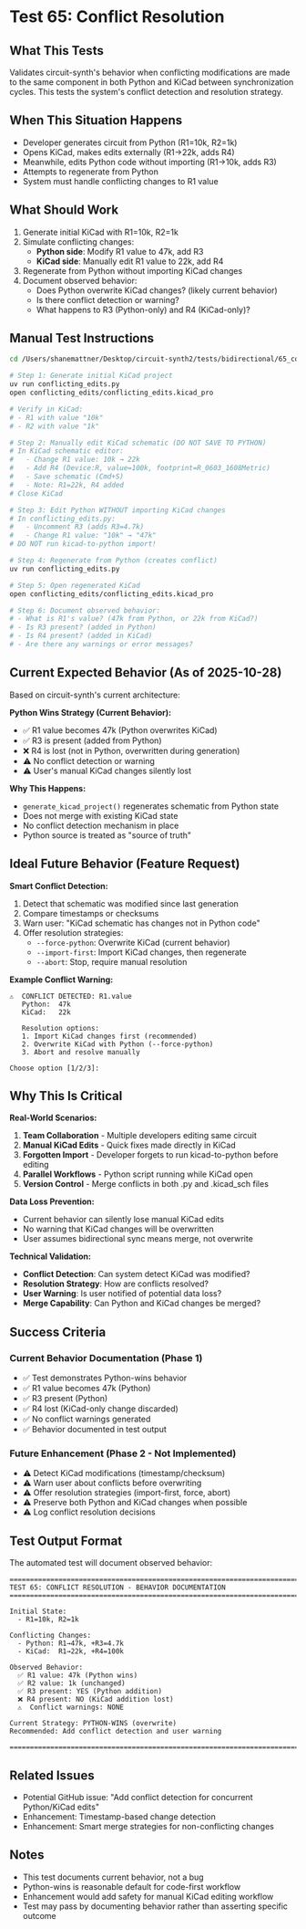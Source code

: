 # Test 65: Conflict Resolution

## What This Tests
Validates circuit-synth's behavior when conflicting modifications are made to the same component in both Python and KiCad between synchronization cycles. This tests the system's conflict detection and resolution strategy.

## When This Situation Happens
- Developer generates circuit from Python (R1=10k, R2=1k)
- Opens KiCad, makes edits externally (R1→22k, adds R4)
- Meanwhile, edits Python code without importing (R1→10k, adds R3)
- Attempts to regenerate from Python
- System must handle conflicting changes to R1 value

## What Should Work
1. Generate initial KiCad with R1=10k, R2=1k
2. Simulate conflicting changes:
   - **Python side**: Modify R1 value to 47k, add R3
   - **KiCad side**: Manually edit R1 value to 22k, add R4
3. Regenerate from Python without importing KiCad changes
4. Document observed behavior:
   - Does Python overwrite KiCad changes? (likely current behavior)
   - Is there conflict detection or warning?
   - What happens to R3 (Python-only) and R4 (KiCad-only)?

## Manual Test Instructions

```bash
cd /Users/shanemattner/Desktop/circuit-synth2/tests/bidirectional/65_conflict_resolution

# Step 1: Generate initial KiCad project
uv run conflicting_edits.py
open conflicting_edits/conflicting_edits.kicad_pro

# Verify in KiCad:
# - R1 with value "10k"
# - R2 with value "1k"

# Step 2: Manually edit KiCad schematic (DO NOT SAVE TO PYTHON)
# In KiCad schematic editor:
#   - Change R1 value: 10k → 22k
#   - Add R4 (Device:R, value=100k, footprint=R_0603_1608Metric)
#   - Save schematic (Cmd+S)
#   - Note: R1=22k, R4 added
# Close KiCad

# Step 3: Edit Python WITHOUT importing KiCad changes
# In conflicting_edits.py:
#   - Uncomment R3 (adds R3=4.7k)
#   - Change R1 value: "10k" → "47k"
# DO NOT run kicad-to-python import!

# Step 4: Regenerate from Python (creates conflict)
uv run conflicting_edits.py

# Step 5: Open regenerated KiCad
open conflicting_edits/conflicting_edits.kicad_pro

# Step 6: Document observed behavior:
# - What is R1's value? (47k from Python, or 22k from KiCad?)
# - Is R3 present? (added in Python)
# - Is R4 present? (added in KiCad)
# - Are there any warnings or error messages?
```

## Current Expected Behavior (As of 2025-10-28)

Based on circuit-synth's current architecture:

**Python Wins Strategy (Current Behavior):**
- ✅ R1 value becomes 47k (Python overwrites KiCad)
- ✅ R3 is present (added from Python)
- ❌ R4 is lost (not in Python, overwritten during generation)
- ⚠️ No conflict detection or warning
- ⚠️ User's manual KiCad changes silently lost

**Why This Happens:**
- `generate_kicad_project()` regenerates schematic from Python state
- Does not merge with existing KiCad state
- No conflict detection mechanism in place
- Python source is treated as "source of truth"

## Ideal Future Behavior (Feature Request)

**Smart Conflict Detection:**
1. Detect that schematic was modified since last generation
2. Compare timestamps or checksums
3. Warn user: "KiCad schematic has changes not in Python code"
4. Offer resolution strategies:
   - `--force-python`: Overwrite KiCad (current behavior)
   - `--import-first`: Import KiCad changes, then regenerate
   - `--abort`: Stop, require manual resolution

**Example Conflict Warning:**
```
⚠️  CONFLICT DETECTED: R1.value
   Python:  47k
   KiCad:   22k

   Resolution options:
   1. Import KiCad changes first (recommended)
   2. Overwrite KiCad with Python (--force-python)
   3. Abort and resolve manually

Choose option [1/2/3]:
```

## Why This Is Critical

**Real-World Scenarios:**
1. **Team Collaboration** - Multiple developers editing same circuit
2. **Manual KiCad Edits** - Quick fixes made directly in KiCad
3. **Forgotten Import** - Developer forgets to run kicad-to-python before editing
4. **Parallel Workflows** - Python script running while KiCad open
5. **Version Control** - Merge conflicts in both .py and .kicad_sch files

**Data Loss Prevention:**
- Current behavior can silently lose manual KiCad edits
- No warning that KiCad changes will be overwritten
- User assumes bidirectional sync means merge, not overwrite

**Technical Validation:**
- **Conflict Detection**: Can system detect KiCad was modified?
- **Resolution Strategy**: How are conflicts resolved?
- **User Warning**: Is user notified of potential data loss?
- **Merge Capability**: Can Python and KiCad changes be merged?

## Success Criteria

### Current Behavior Documentation (Phase 1)
- ✅ Test demonstrates Python-wins behavior
- ✅ R1 value becomes 47k (Python)
- ✅ R3 present (Python)
- ✅ R4 lost (KiCad-only change discarded)
- ✅ No conflict warnings generated
- ✅ Behavior documented in test output

### Future Enhancement (Phase 2 - Not Implemented)
- ⚠️ Detect KiCad modifications (timestamp/checksum)
- ⚠️ Warn user about conflicts before overwriting
- ⚠️ Offer resolution strategies (import-first, force, abort)
- ⚠️ Preserve both Python and KiCad changes when possible
- ⚠️ Log conflict resolution decisions

## Test Output Format

The automated test will document observed behavior:

```
================================================================================
TEST 65: CONFLICT RESOLUTION - BEHAVIOR DOCUMENTATION
================================================================================

Initial State:
  - R1=10k, R2=1k

Conflicting Changes:
  - Python: R1→47k, +R3=4.7k
  - KiCad:  R1→22k, +R4=100k

Observed Behavior:
  ✅ R1 value: 47k (Python wins)
  ✅ R2 value: 1k (unchanged)
  ✅ R3 present: YES (Python addition)
  ❌ R4 present: NO (KiCad addition lost)
  ⚠️  Conflict warnings: NONE

Current Strategy: PYTHON-WINS (overwrite)
Recommended: Add conflict detection and user warning

================================================================================
```

## Related Issues
- Potential GitHub issue: "Add conflict detection for concurrent Python/KiCad edits"
- Enhancement: Timestamp-based change detection
- Enhancement: Smart merge strategies for non-conflicting changes

## Notes
- This test documents current behavior, not a bug
- Python-wins is reasonable default for code-first workflow
- Enhancement would add safety for manual KiCad editing workflow
- Test may pass by documenting behavior rather than asserting specific outcome
